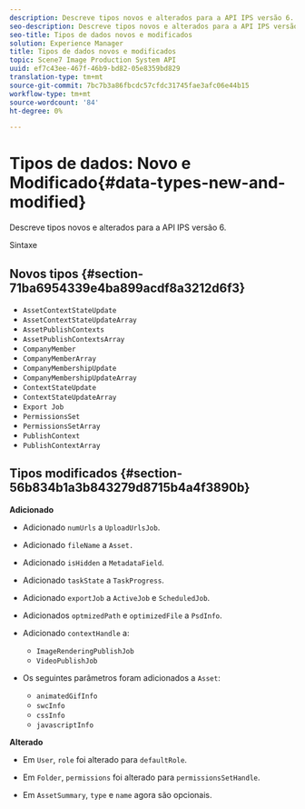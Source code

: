 ```yaml
---
description: Descreve tipos novos e alterados para a API IPS versão 6.
seo-description: Descreve tipos novos e alterados para a API IPS versão 6.
seo-title: Tipos de dados novos e modificados
solution: Experience Manager
title: Tipos de dados novos e modificados
topic: Scene7 Image Production System API
uuid: ef7c43ee-467f-46b9-bd82-05e8359bd829
translation-type: tm+mt
source-git-commit: 7bc7b3a86fbcdc57cfdc31745fae3afc06e44b15
workflow-type: tm+mt
source-wordcount: '84'
ht-degree: 0%

---
```



# Tipos de dados: Novo e Modificado{#data-types-new-and-modified}

Descreve tipos novos e alterados para a API IPS versão 6.

Sintaxe

## Novos tipos {#section-71ba6954339e4ba899acdf8a3212d6f3}

* `AssetContextStateUpdate`
* `AssetContextStateUpdateArray`
* `AssetPublishContexts`
* `AssetPublishContextsArray`
* `CompanyMember`
* `CompanyMemberArray`
* `CompanyMembershipUpdate`
* `CompanyMembershipUpdateArray`
* `ContextStateUpdate`
* `ContextStateUpdateArray`
* `Export Job`
* `PermissionsSet`
* `PermissionsSetArray`
* `PublishContext`
* `PublishContextArray`

## Tipos modificados {#section-56b834b1a3b843279d8715b4a4f3890b}

**Adicionado**

* Adicionado `numUrls` a `UploadUrlsJob`.

* Adicionado `fileName` a `Asset.`

* Adicionado `isHidden` a `MetadataField`.

* Adicionado `taskState` a `TaskProgress`.

* Adicionado `exportJob` a `ActiveJob` e `ScheduledJob`.

* Adicionados `optmizedPath` e `optimizedFile` a `PsdInfo`.

* Adicionado `contextHandle` a:

   * `ImageRenderingPublishJob`
   * `VideoPublishJob`

* Os seguintes parâmetros foram adicionados a `Asset`:

   * `animatedGifInfo`
   * `swcInfo`
   * `cssInfo`
   * `javascriptInfo`

**Alterado**

* Em `User`, `role` foi alterado para `defaultRole`.

* Em `Folder`, `permissions` foi alterado para `permissionsSetHandle`.

* Em `AssetSummary`, `type` e `name` agora são opcionais.

